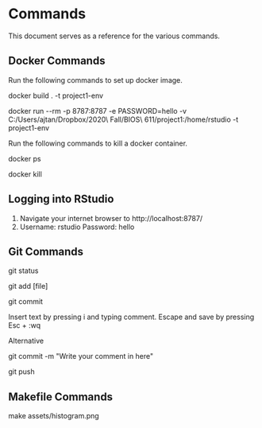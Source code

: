 # Commands

This document serves as a reference for the various commands.

## Docker Commands

Run the following commands to set up docker image.

docker build . -t project1-env

docker run --rm -p 8787:8787 -e PASSWORD=hello -v C:/Users/ajtan/Dropbox/2020\ Fall/BIOS\ 611/project1:/home/rstudio -t project1-env

Run the following commands to kill a docker container.

docker ps

docker kill <insert container id here>

## Logging into RStudio
1. Navigate your internet browser to http://localhost:8787/
1. Username: rstudio Password: hello

## Git Commands

git status

git add [file]

git commit

Insert text by pressing i and typing comment. Escape and save by pressing Esc + :wq

Alternative

git commit -m "Write your comment in here"

git push

## Makefile Commands

make assets/histogram.png